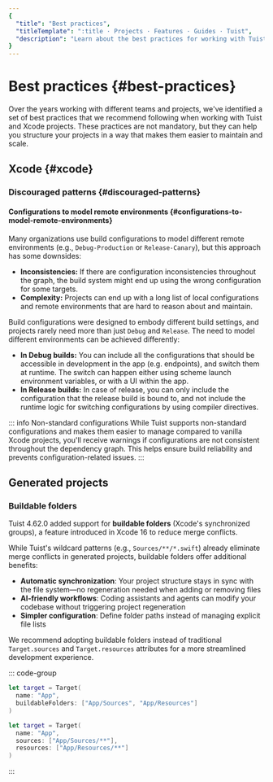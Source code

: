 ```yaml
---
{
  "title": "Best practices",
  "titleTemplate": ":title · Projects · Features · Guides · Tuist",
  "description": "Learn about the best practices for working with Tuist and Xcode projects."
}
---
```

# Best practices {#best-practices}

Over the years working with different teams and projects, we've identified a set of best practices that we recommend following when working with Tuist and Xcode projects. These practices are not mandatory, but they can help you structure your projects in a way that makes them easier to maintain and scale.

## Xcode {#xcode}

### Discouraged patterns {#discouraged-patterns}

#### Configurations to model remote environments {#configurations-to-model-remote-environments}

Many organizations use build configurations to model different remote environments (e.g., `Debug-Production` or `Release-Canary`), but this approach has some downsides:

- **Inconsistencies:** If there are configuration inconsistencies throughout the graph, the build system might end up using the wrong configuration for some targets.
- **Complexity:** Projects can end up with a long list of local configurations and remote environments that are hard to reason about and maintain.

Build configurations were designed to embody different build settings, and projects rarely need more than just `Debug` and `Release`. The need to model different environments can be achieved differently:

- **In Debug builds:** You can include all the configurations that should be accessible in development in the app (e.g. endpoints), and switch them at runtime. The switch can happen either using scheme launch environment variables, or with a UI within the app.
- **In Release builds:** In case of release, you can only include the configuration that the release build is bound to, and not include the runtime logic for switching configurations by using compiler directives.

::: info Non-standard configurations
While Tuist supports non-standard configurations and makes them easier to manage compared to vanilla Xcode projects, you'll receive warnings if configurations are not consistent throughout the dependency graph. This helps ensure build reliability and prevents configuration-related issues.
:::

## Generated projects

### Buildable folders

Tuist 4.62.0 added support for **buildable folders** (Xcode's synchronized groups), a feature introduced in Xcode 16 to reduce merge conflicts.

While Tuist's wildcard patterns (e.g., `Sources/**/*.swift`) already eliminate merge conflicts in generated projects, buildable folders offer additional benefits:

- **Automatic synchronization**: Your project structure stays in sync with the file system—no regeneration needed when adding or removing files
- **AI-friendly workflows**: Coding assistants and agents can modify your codebase without triggering project regeneration
- **Simpler configuration**: Define folder paths instead of managing explicit file lists

We recommend adopting buildable folders instead of traditional `Target.sources` and `Target.resources` attributes for a more streamlined development experience.

::: code-group

```swift [With buildable folders]
let target = Target(
  name: "App",
  buildableFolders: ["App/Sources", "App/Resources"]
)
```

```swift [Without buildable folders]
let target = Target(
  name: "App",
  sources: ["App/Sources/**"],
  resources: ["App/Resources/**"]
)
```
:::

